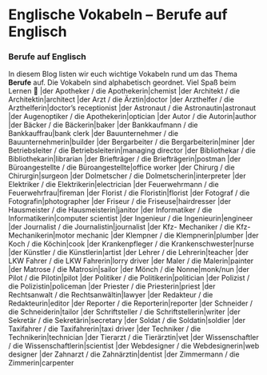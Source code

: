 # Englische Vokabeln – Berufe auf Englisch

[](http://www.jabbalab.com/blog/wp-content/uploads/2011/03/Careers.jpg)

### Berufe auf Englisch

In diesem Blog listen wir euch wichtige Vokabeln rund um das Thema **Berufe** auf. Die Vokabeln sind alphabetisch geordnet. Viel Spaß beim Lernen 🙂
|der Apotheker / die Apothekerin|chemist
|der Architekt / die Architektin|architect
|der Arzt / die Ärztin|doctor
|der Arzthelfer / die Arzthelferin|doctor’s receptionist
|der Astronaut / die Astronautin|astronaut
|der Augenoptiker / die Apothekerin|optician
|der Autor / die Autorin|author
|der Bäcker / die Bäckerin|baker
|der Bankkaufmann / die Bankkauffrau|bank clerk
|der Bauunternehmer / die Bauunternehmerin|builder
|der Bergarbeiter / die Bergarbeiterin|miner
|der Betriebsleiter / die Betriebsleiterin|managing director
|der Bibliothekar / die Bibliothekarin|librarian
|der Briefträger / die Briefträgerin|postman
|der Büroangestellte / die Büroangestellte|office worker
|der Chirurg / die Chirurgin|surgeon
|der Dolmetscher / die Dolmetscherin|interpreter
|der Elektriker / die Elektrikerin|electrician
|der Feuerwehrmann / die Feuerwehrfrau|fireman
|der Florist / die Floristin|florist
|der Fotograf / die Fotografin|photographer
|der Friseur / die Friseuse|hairdresser
|der Hausmeister / die Hausmeisterin|janitor
|der Informatiker / die Informatikerin|computer scientist
|der Ingenieur / die Ingenieurin|engineer
|der Journalist / die Journalistin|journalist
|der Kfz- Mechaniker / die Kfz- Mechanikerin|motor mechanic
|der Klempner / die Klempnerin|plumber
|der Koch / die Köchin|cook
|der Krankenpfleger / die Krankenschwester|nurse
|der Künstler / die Künstlerin|artist
|der Lehrer / die Lehrerin|teacher
|der LKW Fahrer / die LKW Fahrerin|lorry driver
|der Maler / die Malerin|painter
|der Matrose / die Matrosin|sailor
|der Mönch / die Nonne|monk/nun
|der Pilot / die Pilotin|pilot
|der Politiker / die Politikerin|politician
|der Polizist / die Polizistin|policeman
|der Priester / die Priesterin|priest
|der Rechtsanwalt / die Rechtsanwältin|lawyer
|der Redakteur / die Redakteurin|editor
|der Reporter / die Reporterin|reporter
|der Schneider / die Schneiderin|tailor
|der Schriftsteller / die Schriftstellerin|writer
|der Sekretär / die Sekretärin|secretary
|der Soldat / die Soldatin|soldier
|der Taxifahrer / die Taxifahrerin|taxi driver
|der Techniker / die Technikerin|technician
|der Tierarzt / die Tierärztin|vet
|der Wissenschaftler / die Wissenschaftlerin|scientist
|der Webdesigner / die Webdesignerin|web designer
|der Zahnarzt / die Zahnärztin|dentist
|der Zimmermann / die Zimmerin|carpenter
